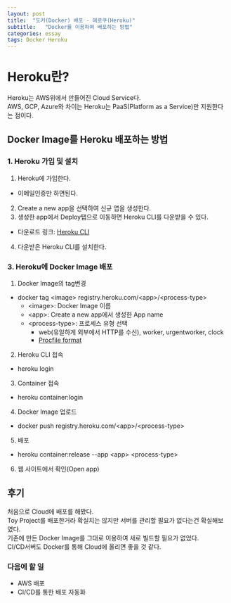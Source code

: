 ```yaml
---
layout: post
title:  "도커(Docker) 배포 - 헤로쿠(Heroku)"
subtitle:   "Docker를 이용하여 배포하는 방법"
categories: essay
tags: Docker Heroku
---
```


# Heroku란?
Heroku는 AWS위에서 만들어진 Cloud Service다.  
AWS, GCP, Azure와 차이는 Heroku는 PaaS(Platform as a Service)만 지원한다는 점이다.

## Docker Image를 Heroku 배포하는 방법
### 1. Heroku 가입 및 설치
1. Heroku에 가입한다.
  - 이메일인증만 하면된다.
2. Create a new app을 선택하여 신규 앱을 생성한다.
3. 생성한 app에서 Deploy탭으로 이동하면 Heroku CLI를 다운받을 수 있다.
  - 다운로드 링크: [Heroku CLI](https://devcenter.heroku.com/articles/heroku-command-line)
4. 다운받은 Heroku CLI를 설치한다.

### 3. Heroku에 Docker Image 배포
1. Docker Image의 tag변경
  - docker tag \<image> registry.heroku.com/\<app>/\<process-type>
    - \<image>: Docker Image 이름
    - \<app>: Create a new app에서 생성한 App name
    - \<process-type>: 프로세스 유형 선택
      - web(유일하게 외부에서 HTTP를 수신), worker, urgentworker, clock
      - [Procfile format](https://devcenter.heroku.com/articles/procfile#procfile-format)
2. Heroku CLI 접속
  - heroku login
3. Container 접속
  - heroku container:login
4. Docker Image 업로드
  - docker push registry.heroku.com/\<app>/\<process-type>
5. 배포
  - heroku container:release --app \<app> \<process-type>
6. 웹 사이트에서 확인(Open app)

## 후기
처음으로 Cloud에 배포를 해봤다.  
Toy Project를 배포한거라 확실치는 않지만 서버를 관리할 필요가 없다는건 확실해보였다.  
기존에 만든 Docker Image를 그대로 이용하여 새로 빌드할 필요가 없었다.  
CI/CD서버도 Docker를 통해 Cloud에 올리면 좋을 것 같다.

### 다음에 할 일
- AWS 배포
- CI/CD를 통한 배포 자동화